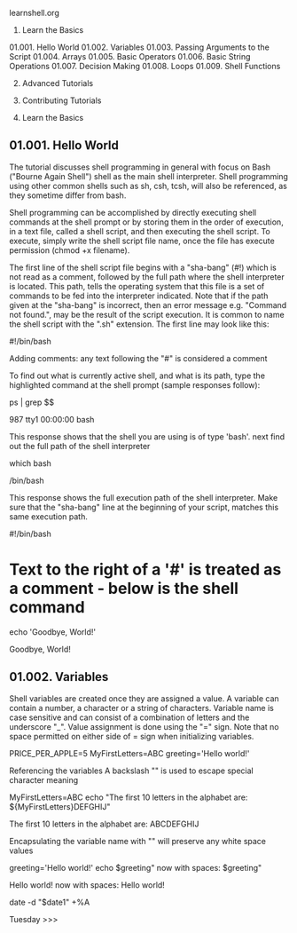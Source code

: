 learnshell.org

01. Learn the Basics
  
  01.001. Hello World</a>
  01.002. Variables</a>
  01.003. Passing Arguments to the Script
  01.004. Arrays
  01.005. Basic Operators
  01.006. Basic String Operations
  01.007. Decision Making
  01.008. Loops
  01.009. Shell Functions

02. Advanced Tutorials

03. Contributing Tutorials


01. Learn the Basics

<h2 id="01.001.">01.001. Hello World</h2>

The tutorial discusses shell programming in general with focus on Bash ("Bourne Again Shell") 
shell as the main shell interpreter. Shell programming using other common shells such as sh, csh, tcsh, 
will also be referenced, as they sometime differ from bash.

Shell programming can be accomplished by directly executing shell commands at the shell prompt or by storing them 
in the order of execution, in a text file, called a shell script, and then executing the shell script. To execute, 
simply write the shell script file name, once the file has execute permission (chmod +x filename).

The first line of the shell script file begins with a "sha-bang" (#!) which is not read as a comment, 
followed by the full path where the shell interpreter is located. This path, tells the operating system that this file 
is a set of commands to be fed into the interpreter indicated. Note that if the path given at the "sha-bang" is incorrect, 
then an error message e.g. "Command not found.", may be the result of the script execution. 
It is common to name the shell script with the ".sh" extension. The first line may look like this:

#!/bin/bash

Adding comments: any text following the "#" is considered a comment

To find out what is currently active shell, and what is its path, type the highlighted command at the shell prompt 
(sample responses follow):

ps | grep $$

987 tty1 00:00:00 bash

This response shows that the shell you are using is of type 'bash'. next find out the full path of the shell interpreter

which bash

/bin/bash

This response shows the full execution path of the shell interpreter. Make sure that the "sha-bang" 
line at the beginning of your script, matches this same execution path.



#!/bin/bash
# Text to the right of a '#' is treated as a comment - below is the shell command
echo 'Goodbye, World!'

>>>
Goodbye, World!
>>>




<h2 id="01.002.">01.002. Variables</h2>


Shell variables are created once they are assigned a value. A variable can contain a number, 
a character or a string of characters. Variable name is case sensitive and can consist of a combination of letters 
and the underscore "_". Value assignment is done using the "=" sign. 
Note that no space permitted on either side of = sign when initializing variables.




PRICE_PER_APPLE=5
MyFirstLetters=ABC
greeting='Hello        world!'


>>>

>>>



Referencing the variables
A backslash "\" is used to escape special character meaning


MyFirstLetters=ABC
echo "The first 10 letters in the alphabet are: ${MyFirstLetters}DEFGHIJ"


>>>
The first 10 letters in the alphabet are: ABCDEFGHIJ
>>>



Encapsulating the variable name with "" will preserve any white space values


greeting='Hello        world!'
echo $greeting" now with spaces: $greeting"


>>>
Hello world! now with spaces: Hello        world!
>>>




date -d "$date1" +%A


>>>

</body>
</html>
Tuesday
>>>



